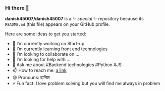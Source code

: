 ### Hi there 👋


**danish45007/danish45007** is a ✨ _special_ ✨ repository because its `README.md` (this file) appears on your GitHub profile.

Here are some ideas to get you started:

- 🔭 I’m currently working on Start-up
- 🌱 I’m currently learning front end technologies
- 👯 I’m looking to collaborate on ...
- 🤔 I’m looking for help with ...
- 💬 Ask me about #Backend technologies #Python #JS
- 📫 How to reach me: [a link](https://www.linkedin.com/in/danish-sharma-63623b14a/)
- 😄 Pronouns: दानिश
- ⚡ Fun fact: I love problem solving but you will find me always in problem

